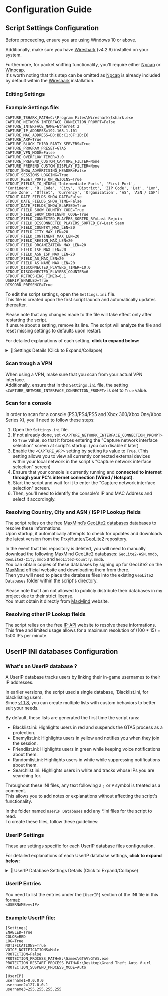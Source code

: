 # Configuration Guide

## Script Settings Configuration

Before proceeding, ensure you are using Windows 10 or above.

Additionally, make sure you have [Wireshark](https://www.wireshark.org/) (v4.2.9) installed on your system.

Furthermore, for packet sniffing functionality, you'll require either [Npcap](https://nmap.org/npcap/) or [Winpcap](https://www.winpcap.org/).  
It's worth noting that this step can be omitted as [Npcap](https://nmap.org/npcap/) is already included by default within the [Wireshark](https://www.wireshark.org/) installation.

### Editing Settings

### Example Settings file:
```
CAPTURE_TSHARK_PATH=C:\Program Files\Wireshark\tshark.exe
CAPTURE_NETWORK_INTERFACE_CONNECTION_PROMPT=False
CAPTURE_INTERFACE_NAME=Ethernet 2
CAPTURE_IP_ADDRESS=192.168.1.101
CAPTURE_MAC_ADDRESS=D8:BB:C1:8F:1B:E6
CAPTURE_ARP=True
CAPTURE_BLOCK_THIRD_PARTY_SERVERS=True
CAPTURE_PROGRAM_PRESET=GTA5
CAPTURE_VPN_MODE=False
CAPTURE_OVERFLOW_TIMER=3.0
CAPTURE_PREPEND_CUSTOM_CAPTURE_FILTER=None
CAPTURE_PREPEND_CUSTOM_DISPLAY_FILTER=None
STDOUT_SHOW_ADVERTISING_HEADER=False
STDOUT_SESSIONS_LOGGING=True
STDOUT_RESET_PORTS_ON_REJOINS=True
STDOUT_FIELDS_TO_HIDE=['Intermediate Ports', 'First Port', 'Continent', 'R. Code', 'City', 'District', 'ZIP Code', 'Lat', 'Lon', 'Time Zone', 'Offset', 'Currency', 'Organization', 'AS', 'ASN / ISP']
STDOUT_DATE_FIELDS_SHOW_DATE=False
STDOUT_DATE_FIELDS_SHOW_TIME=False
STDOUT_DATE_FIELDS_SHOW_ELAPSED=True
STDOUT_FIELD_SHOW_COUNTRY_CODE=True
STDOUT_FIELD_SHOW_CONTINENT_CODE=True
STDOUT_FIELD_CONNECTED_PLAYERS_SORTED_BY=Last Rejoin
STDOUT_FIELD_DISCONNECTED_PLAYERS_SORTED_BY=Last Seen
STDOUT_FIELD_COUNTRY_MAX_LEN=20
STDOUT_FIELD_CITY_MAX_LEN=20
STDOUT_FIELD_CONTINENT_MAX_LEN=20
STDOUT_FIELD_REGION_MAX_LEN=20
STDOUT_FIELD_ORGANIZATION_MAX_LEN=20
STDOUT_FIELD_ISP_MAX_LEN=20
STDOUT_FIELD_ASN_ISP_MAX_LEN=20
STDOUT_FIELD_AS_MAX_LEN=20
STDOUT_FIELD_AS_NAME_MAX_LEN=20
STDOUT_DISCONNECTED_PLAYERS_TIMER=10.0
STDOUT_DISCONNECTED_PLAYERS_COUNTER=6
STDOUT_REFRESHING_TIMER=0.1
USERIP_ENABLED=True
DISCORD_PRESENCE=True
```

To edit the script settings, open the `Settings.ini` file.  
This file is created upon the first script launch and automatically updates thereafter.

Please note that any changes made to the file will take effect only after restarting the script.  
If unsure about a setting, remove its line. The script will analyze the file and reset missing settings to defaults upon restart.

For detailed explanations of each setting, **click to expand below:**

<details>
<summary>📖 Settings Details (Click to Expand/Collapse)</summary>

* `<CAPTURE_TSHARK_PATH>`  
The full path to your "tshark.exe" executable.  
If not set, it will attempt to detect tshark from your Wireshark installation.

* `<CAPTURE_NETWORK_INTERFACE_CONNECTION_PROMPT>`  
Allows you to skip the network interface selection by automatically  
using the `<CAPTURE_INTERFACE_NAME>`, `<CAPTURE_IP_ADDRESS>` and `<CAPTURE_MAC_ADDRESS>` settings.

* `<CAPTURE_INTERFACE_NAME>`  
The network interface from which packets will be captured.

* `<CAPTURE_IP_ADDRESS>`  
The IP address of a network interface on your computer from which packets will be captured.  
If the `<CAPTURE_ARP>` setting is enabled, it can be from any device on your home network.
Valid example value: "x.x.x.x"

* `<CAPTURE_MAC_ADDRESS>`  
The MAC address of a network interface on your computer from which packets will be captured.  
If the `<CAPTURE_ARP>` setting is enabled, it can be from any device on your home network.  
Valid example value: "xx:xx:xx:xx:xx:xx" or "xx-xx-xx-xx-xx-xx"

* `<CAPTURE_ARP>`  
Allows you to capture from devices located outside your computer but within your home network, such as gaming consoles.

* `<CAPTURE_BLOCK_THIRD_PARTY_SERVERS>`  
Determine if you want or not to block the annoying IP ranges from servers that shouldn't be detected.

* `<CAPTURE_PROGRAM_PRESET>`  
A program preset that will help capturing the right packets for your program.  
Supported program presets are only "GTA5" and "Minecraft".  
Note that Minecraft only supports Bedrock Edition.  
Please also note that Minecraft have only been tested on PCs.  
I do not have information regarding it's functionality on consoles.

* `<CAPTURE_VPN_MODE>`  
Setting this to False will add filters to exclude unrelated IPs from the output.  
However, if you are scanning trough a VPN `<CAPTURE_INTERFACE_NAME>`, you have to set it to True.

* `<CAPTURE_OVERFLOW_TIMER>`  
This timer represents the duration between the timestamp of a captured packet and the current time.  
When this timer is reached, the tshark process will be restarted.  
Valid values include any number greater than or equal to 3.

* `<CAPTURE_PREPEND_CUSTOM_CAPTURE_FILTER>`  
**For advanced users**; Allows you to specify a custom Tshark capture filter, which will be prepended to the filter used in the script.  
Learn more: [Wireshark Capture Filters](https://wiki.wireshark.org/CaptureFilters) / [Tshark Capture Filters](https://tshark.dev/capture/capture_filters/)

* `<CAPTURE_PREPEND_CUSTOM_DISPLAY_FILTER>`  
**For advanced users**; Allows you to specify a custom Tshark display filter, which will be prepended to the filter used in the script.  
Learn more: [Wireshark Display Filters](https://wiki.wireshark.org/DisplayFilters) / [Tshark Display Filters](https://tshark.dev/analyze/packet_hunting/packet_hunting/)

* `<STDOUT_SHOW_ADVERTISING_HEADER>`  
Determine if you want or not to show the developer's advertisements in the script's display.

* `<STDOUT_SESSIONS_LOGGING>`  
Determine if you want to log console's output to "SessionsLogging" folder.  
It is synced with the console output and contains all fields.

* `<STDOUT_RESET_PORTS_ON_REJOINS>`  
When a player rejoins, clear their previously detected ports list.

* `<STDOUT_FIELDS_TO_HIDE>`  
Specifies a list of fields you wish to hide from the output.  
It can only hides field names that are not essential to the script's functionality.  
Valid values include any of the following field names:
{Settings.stdout_hideable_fields}

* `<STDOUT_DATE_FIELDS_SHOW_ELAPSED_TIME>`  
Shows or not the elapsed time from which a player has been captured in "First Seen", "Last Rejoin" and "Last Seen" fields.

* `<STDOUT_DATE_FIELDS_SHOW_DATE>`  
Shows or not the date from which a player has been captured in "First Seen", "Last Rejoin" and "Last Seen" fields.

* `<STDOUT_FIELD_SHOW_CONTINENT_CODE>`  
Specify whether to display the continent's ISO 2-letter code in parentheses next to the continent name.

* `<STDOUT_FIELD_SHOW_COUNTRY_CODE>`  
Specify whether to display the country's ISO 2-letter code in parentheses next to the country name.

* `<STDOUT_FIELD_CONNECTED_PLAYERS_SORTED_BY>`  
Specifies the fields from the connected players by which you want the output data to be sorted.  
Valid values include any field names. For example: Last Rejoin

* `<STDOUT_FIELD_DISCONNECTED_PLAYERS_SORTED_BY>`  
Specifies the fields from the disconnected players by which you want the output data to be sorted.  
Valid values include any field names. For example: Last Seen

* `<STDOUT_FIELD_COUNTRY_MAX_LEN>`  
Maximum allowed length for the "Country" field.

* `<STDOUT_FIELD_CITY_MAX_LEN>`  
Maximum allowed length for the "City" field.

* `<STDOUT_FIELD_CONTINENT_MAX_LEN>`  
Maximum allowed length for the "Continent" field.

* `<STDOUT_FIELD_REGION_MAX_LEN>`  
Maximum allowed length for the "Region" field.

* `<STDOUT_FIELD_ORGANIZATION_MAX_LEN>`  
Maximum allowed length for the "Organization" field.

* `<STDOUT_FIELD_ISP_MAX_LEN>`  
Maximum allowed length for the "ISP" field.

* `<STDOUT_FIELD_ASN_ISP_MAX_LEN>`  
Maximum allowed length for the "ASN / ISP" field.

* `<STDOUT_FIELD_AS_MAX_LEN>`  
Maximum allowed length for the "AS" field.

* `<STDOUT_FIELD_AS_NAME_MAX_LEN>`  
Maximum allowed length for the "AS Name" field.

* `<STDOUT_DISCONNECTED_PLAYERS_TIMER>`  
The duration after which a player will be moved as disconnected on the console if no packets are received within this time.  
Valid values include any number greater than or equal to 3.

* `<STDOUT_DISCONNECTED_PLAYERS_COUNTER>`  
The maximum number of players showing up in disconnected players list.  
Valid values include any number greater than or equal to 0.  
Setting it to 0 will make it unlimitted.

* `<STDOUT_REFRESHING_TIMER>`  
Minimum time interval between which this will refresh the console display.

* `<USERIP_ENABLED>`  
Determine if you want or not to enable detections from the UserIP databases.

</details>

### Scan trough a VPN

When using a VPN, make sure that you scan from your actual VPN interface.  
Additionally, ensure that in the `Settings.ini` file, the setting `<CAPTURE_NETWORK_INTERFACE_CONNECTION_PROMPT>` is set to `True` value.

### Scan for a console

In order to scan for a console (PS3/PS4/PS5 and Xbox 360/Xbox One/Xbox Series X), you'll need to follow these steps:

1. Open the `Settings.ini` file.
2. If not already done, set `<CAPTURE_NETWORK_INTERFACE_CONNECTION_PROMPT>` to `True` value, so that it forces entering the "Capture network interface selection" screen at script's startup. (you can disable it later)
3. Enable the `<CAPTURE_ARP>` setting by setting its value to `True`. (This setting allows you to view all currently connected external devices within your local network in the script's "Capture network interface selection" screen)
4. Ensure that your console is currently running and **connected to internet through your PC's internet connection (Wired / Hotspot)**.
5. Start the script and wait for it to enter the "Capture network interface selection" screen.
6. Then, you'll need to identify the console's IP and MAC Address and select it accordingly.

### Resolving Country, City and ASN / ISP IP Lookup fields

The script relies on the free [MaxMind’s GeoLite2 databases](https://dev.maxmind.com/geoip/geolite2-free-geolocation-data) databases to resolve these informations.  
Upon startup, it automatically attempts to check for updates and downloads the latest version from the [PrxyHunter/GeoLite2](https://github.com/PrxyHunter/GeoLite2) repository.

In the event that this repository is deleted, you will need to manually download the following MaxMind GeoLite2 databases: `GeoLite2-ASN.mmdb`, `GeoLite2-City.mmdb` and `GeoLite2-Country.mmdb`.  
You can obtain copies of these databases by signing up for GeoLite2 on the [MaxMind](https://www.maxmind.com/) official website and downloading them from there.  
Then you will need to place the database files into the existing `GeoLite2 Databases` folder within the script's directory.

Please note that I am not allowed to publicly distribute their databases in my project due to their strict [license](https://www.maxmind.com/en/site-license-overview).  
You must obtain it directly from [MaxMind](https://www.maxmind.com/) website.

### Resolving other IP Lookup fields

The script relies on the free [IP-API](https://ip-api.com/) website to resolve these informations.  
This free and limited usage allows for a maximum resolution of (100 \* 15) = 1500 IPs per minute.

## UserIP INI databases Configuration

### What's an UserIP database ?

A UserIP database tracks users by linking their in-game usernames to their IP addresses.

In earlier versions, the script used a single database, `Blacklist.ini, for blacklisting users.  
Since [v1.1.8](https://github.com/BUZZARDGTA/GTA-V-Session-Sniffer/releases/tag/v1.1.8), you can create multiple lists with custom behaviors to better suit your needs.

By default, these lists are generated the first time the script runs:

* Blacklist.ini: Highlights users in red and suspends the GTA5 process as a protection.
* Enemylist.ini: Highlights users in yellow and notifies you when they join the session.
* Friendlist.ini: Highlights users in green while keeping voice notifications about them.
* Randomlist.ini: Highlights users in white while suppressing notifications about them.
* Searchlist.ini: Highlights users in white and tracks whose IPs you are searching for.

Throughout these INI files, any text following a `;` or `#` symbol is treated as a comment.  
This allows you to add notes or explanations without affecting the script's functionality.

In the folder named `UserIP Databases` add any *.ini files for the script to read.  
To create these files, follow these guidelines:

### UserIP Settings

These are settings specific for each UserIP database files configuration.

For detailed explanations of each UserIP database settings, **click to expand below:**

<details>
<summary>📖 UserIP Database Settings Details (Click to Expand/Collapse)</summary>

* `<ENABLED>`  
Determine if you want or not to enable this UserIP database.

* `<COLOR>`  
Determine which color will be applied on the script's output for these users.
Valid values are either one of the following colors:  
`BLACK`, `RED`, `GREEN`, `YELLOW`, `BLUE`, `MAGENTA`, `CYAN`, `WHITE`

* `<NOTIFICATIONS>`  
Determine if you want or not to display a notification when a user is detected.

* `<VOICE_NOTIFICATIONS>`  
This setting determines the voice that will play when a user is detected or when they disconnect.  
Valid values are either `Male` or `Female`.  
Set it to `False` to disable this setting.

* `<LOG>`  
Determine if you want or not to log the user in the UserIP logging file.

* `<PROTECTION>`  
Determine if you want or not a protection when a user is found.  
Valid values include any of the following protections:  
`Suspend_Process`, `Exit_Process`, `Restart_Process`, `Shutdown_PC`, `Restart_PC`  
Set it to `False` value to disable this setting.

* `<PROTECTION_PROCESS_PATH>`  
The file path of the process that will be used for the `<PROTECTION>` setting.  
Please note that UWP apps are not supported.

* `<PROTECTION_RESTART_PROCESS_PATH>`  
The file path of the process that will be started when  
the `<PROTECTION>` setting is set to the `Restart_Process` value.  
Please note that UWP apps are not supported.

* `<PROTECTION_SUSPEND_PROCESS_MODE>`  
Specifies the duration (in seconds) for which the `<PROTECTION_PROCESS_PATH>` process will be suspended when `<PROTECTION>` is set to `Suspend_Process`.  
    * Floating-point number: Specify a duration in seconds (e.g., 2.5 for 2.5 seconds).  
    * `Auto`: Keep the process suspended as long as the IP is detected in the session.  
    * `Manual`: Suspend the process indefinitely until the user manually resumes it.

</details>

### UserIP Entries

You need to list the entries under the `[UserIP]` section of the INI file in this format:  
`<USERNAME>=<IP>`

### Example UserIP file:
```
[Settings]
ENABLED=True
COLOR=RED
LOG=True
NOTIFICATIONS=True
VOICE_NOTIFICATIONS=Male
PROTECTION=False
PROTECTION_PROCESS_PATH=E:\Games\GTAV\GTA5.exe
PROTECTION_RESTART_PROCESS_PATH=D:\Desktop\Grand Theft Auto V.url
PROTECTION_SUSPEND_PROCESS_MODE=Auto

[UserIP]
username1=0.0.0.0
username2=127.0.0.1
username3=255.255.255.255
```
